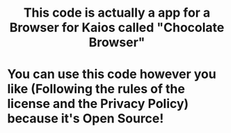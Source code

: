 <h1><center>This code is actually a app for a Browser for Kaios called "Chocolate Browser"</center></h1>
<h1>You can use this code however you like (Following the rules of the license and the Privacy Policy) because it's Open Source!</h1>
